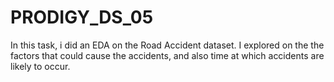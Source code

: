 # PRODIGY_DS_05
In this task, i did an EDA on the Road Accident dataset. I explored on the the factors that could cause the accidents, and also time at which accidents are likely to occur.
